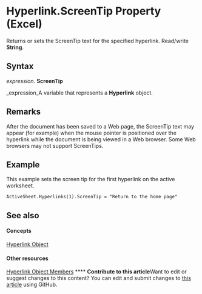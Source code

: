 
# Hyperlink.ScreenTip Property (Excel)

Returns or sets the ScreenTip text for the specified hyperlink. Read/write  **String**.


## Syntax

 _expression_. **ScreenTip**

 _expression_A variable that represents a  **Hyperlink** object.


## Remarks

After the document has been saved to a Web page, the ScreenTip text may appear (for example) when the mouse pointer is positioned over the hyperlink while the document is being viewed in a Web browser. Some Web browsers may not support ScreenTips.


## Example

This example sets the screen tip for the first hyperlink on the active worksheet.


```
ActiveSheet.Hyperlinks(1).ScreenTip = "Return to the home page"
```


## See also


#### Concepts


 [Hyperlink Object](8bdd2c2f-e6eb-a2f2-78c8-b597aa80ec05.md)
#### Other resources


 [Hyperlink Object Members](b0566d1c-404f-b79e-7770-e7189a1c817a.md)
****   **Contribute to this article**Want to edit or suggest changes to this content? You can edit and submit changes to  [this article](https://github.com/jhershey00/VBA_Excel_Test/OpenXMLCon/articles/472aeaca-90f4-3b27-6927-a51d708e61c2.md) using GitHub.

